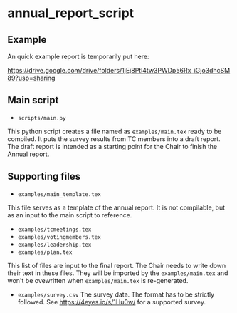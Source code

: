 # annual_report_script

## Example
An quick example report is temporarily put here:

https://drive.google.com/drive/folders/1jEj8Ptl4tw3PWDp56Rx_iGjo3dhcSM89?usp=sharing

## Main script
* `scripts/main.py`

This python script creates a file named as `examples/main.tex` ready to be compiled. It puts the survey results from TC members into a draft report. The draft report is intended as a starting point for the Chair to finish the Annual report.

## Supporting files
* `examples/main_template.tex`

This file serves as a template of the annual report. It is not compilable, but as an input to the main script to reference.

* `examples/tcmeetings.tex`
* `examples/votingmembers.tex`
* `examples/leadership.tex`
* `examples/plan.tex`

This list of files are input to the final report. The Chair needs to write down their text in these files. They will be imported by the `examples/main.tex` and won't be ovewritten when `examples/main.tex` is re-generated.

* `examples/survey.csv`
The survey data. The format has to be strictly followed. See https://4eyes.io/s/1Hu0w/ for a supported survey.